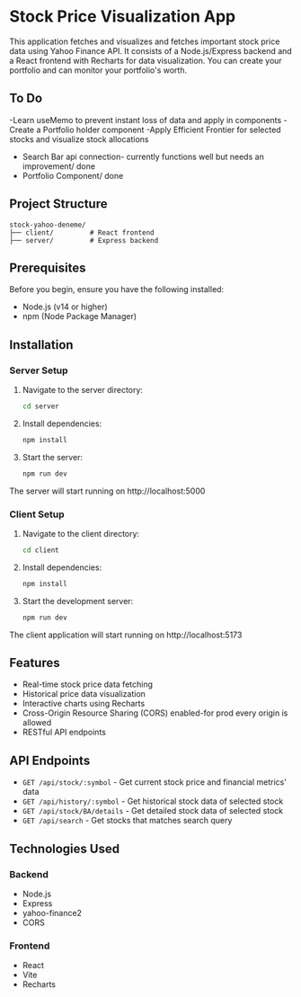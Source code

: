 # Stock Price Visualization App

This application fetches and visualizes and fetches important  stock price data using Yahoo Finance API. It consists of a Node.js/Express backend and a React frontend with Recharts for data visualization.
You can create your portfolio and can monitor your portfolio's worth.

## To Do
-Learn useMemo to prevent instant loss of data and apply in components
-Create a Portfolio holder component
-Apply Efficient Frontier for selected stocks and visualize stock allocations


- Search Bar api connection- currently functions well but needs an improvement/ done
- Portfolio Component/ done


## Project Structure

```
stock-yahoo-deneme/
├── client/         # React frontend
├── server/         # Express backend
```

## Prerequisites

Before you begin, ensure you have the following installed:
- Node.js (v14 or higher)
- npm (Node Package Manager)

## Installation

### Server Setup

1. Navigate to the server directory:
   ```bash
   cd server
   ```

2. Install dependencies:
   ```bash
   npm install
   ```

3. Start the server:
   ```bash
   npm run dev
   ```

The server will start running on http://localhost:5000

### Client Setup

1. Navigate to the client directory:
   ```bash
   cd client
   ```

2. Install dependencies:
   ```bash
   npm install
   ```

3. Start the development server:
   ```bash
   npm run dev
   ```

The client application will start running on http://localhost:5173

## Features

- Real-time stock price data fetching
- Historical price data visualization
- Interactive charts using Recharts
- Cross-Origin Resource Sharing (CORS) enabled-for prod every origin is allowed
- RESTful API endpoints

## API Endpoints

- `GET /api/stock/:symbol` - Get current stock price and financial metrics' data
- `GET /api/history/:symbol` - Get historical stock data of selected stock
- `GET /api/stock/BA/details` - Get detailed  stock data of selected stock 
- `GET /api/search` - Get stocks that matches search query

## Technologies Used

### Backend
- Node.js
- Express
- yahoo-finance2
- CORS

### Frontend
- React
- Vite
- Recharts 





